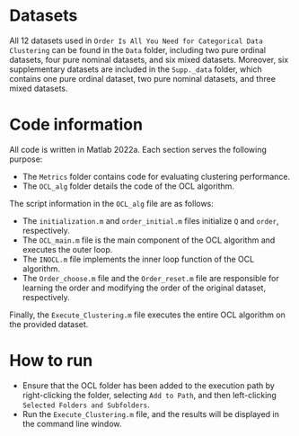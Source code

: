 # Datasets
All 12 datasets used in `Order Is All You Need for Categorical Data Clustering` can be found in  the `Data` folder, including two pure ordinal datasets, four pure nominal datasets, and six mixed datasets. Moreover, six supplementary datasets are included in the `Supp._data` folder, which contains one pure ordinal dataset, two pure nominal datasets, and three mixed datasets.

# Code information

All code is written in Matlab 2022a. Each section serves the following purpose:

- The `Metrics` folder contains code for evaluating clustering performance.
- The `OCL_alg` folder details the code of the OCL algorithm.

The script information in the `OCL_alg` file are as follows:
- The `initialization.m` and `order_initial.m` files initialize `Q` and `order`, respectively.
- The `OCL_main.m` file is the main component of the OCL algorithm and executes the outer loop.
- The `INOCL.m` file implements the inner loop function of the OCL algorithm.
- The `Order_choose.m` file and the `Order_reset.m` file are responsible for learning the order and modifying the order of the original dataset, respectively.

Finally, the `Execute_Clustering.m` file executes the entire OCL algorithm on the provided dataset.

# How to run
 - Ensure that the OCL folder has been added to the execution path by right-clicking the folder, selecting `Add to Path`, and then left-clicking `Selected Folders and Subfolders`.
 - Run the `Execute_Clustering.m` file, and the results will be displayed in the command line window.
